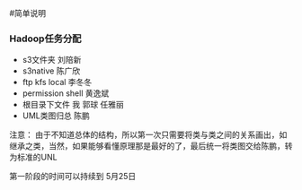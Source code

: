 #简单说明

### Hadoop任务分配

- s3文件夹             刘陪新
- s3native             陈广欣
- ftp kfs  local       李冬冬
- permission shell     黄逸斌
- 根目录下文件         我 郭球 任雅丽
- UML类图归总          陈鹏

注意：
由于不知道总体的结构，所以第一次只需要将类与类之间的关系画出，如继承之类，当然，如果能够看懂原理那是最好的了，最后统一将类图交给陈鹏，转为标准的UNL

第一阶段的时间可以持续到
5月25日